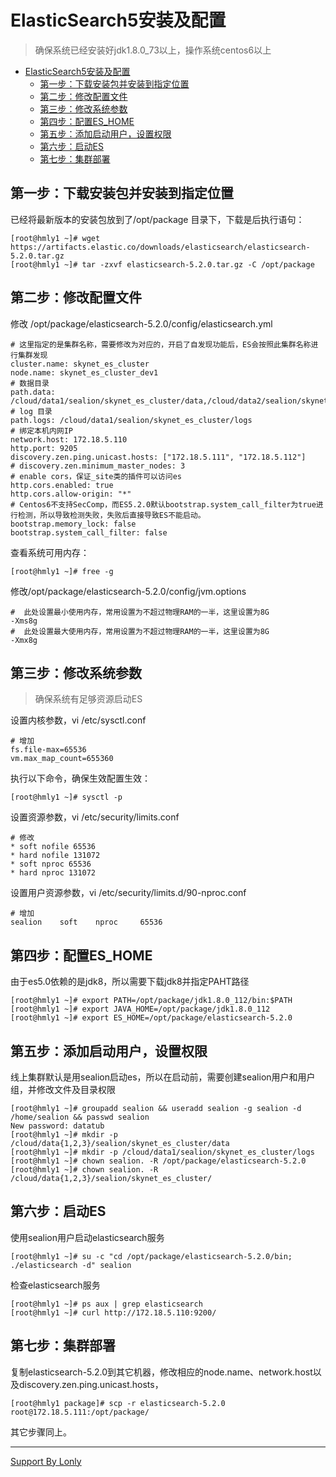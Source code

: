 # ElasticSearch5安装及配置

> 确保系统已经安装好jdk1.8.0_73以上，操作系统centos6以上
> 
<!-- TOC -->

- [ElasticSearch5安装及配置](#elasticsearch5安装及配置)
    - [第一步：下载安装包并安装到指定位置](#第一步下载安装包并安装到指定位置)
    - [第二步：修改配置文件](#第二步修改配置文件)
    - [第三步：修改系统参数](#第三步修改系统参数)
    - [第四步：配置ES_HOME](#第四步配置es_home)
    - [第五步：添加启动用户，设置权限](#第五步添加启动用户设置权限)
    - [第六步：启动ES](#第六步启动es)
    - [第七步：集群部署](#第七步集群部署)

<!-- /TOC -->

## 第一步：下载安装包并安装到指定位置
已经将最新版本的安装包放到了/opt/package 目录下，下载是后执行语句：
```
[root@hmly1 ~]# wget https://artifacts.elastic.co/downloads/elasticsearch/elasticsearch-5.2.0.tar.gz
[root@hmly1 ~]# tar -zxvf elasticsearch-5.2.0.tar.gz -C /opt/package
```

## 第二步：修改配置文件
修改 /opt/package/elasticsearch-5.2.0/config/elasticsearch.yml
```
# 这里指定的是集群名称，需要修改为对应的，开启了自发现功能后，ES会按照此集群名称进行集群发现
cluster.name: skynet_es_cluster
node.name: skynet_es_cluster_dev1 
# 数据目录
path.data: /cloud/data1/sealion/skynet_es_cluster/data,/cloud/data2/sealion/skynet_es_cluster/data,/cloud/data3/sealion/skynet_es_cluster/data
# log 目录
path.logs: /cloud/data1/sealion/skynet_es_cluster/logs
# 绑定本机内网IP
network.host: 172.18.5.110
http.port: 9205
discovery.zen.ping.unicast.hosts: ["172.18.5.111", "172.18.5.112"]
# discovery.zen.minimum_master_nodes: 3
# enable cors，保证_site类的插件可以访问es
http.cors.enabled: true
http.cors.allow-origin: "*"
# Centos6不支持SecComp，而ES5.2.0默认bootstrap.system_call_filter为true进行检测，所以导致检测失败，失败后直接导致ES不能启动。
bootstrap.memory_lock: false
bootstrap.system_call_filter: false
```

查看系统可用内存：
```
[root@hmly1 ~]# free -g
```

修改/opt/package/elasticsearch-5.2.0/config/jvm.options
```
#  此处设置最小使用内存，常用设置为不超过物理RAM的一半，这里设置为8G
-Xms8g
#  此处设置最大使用内存，常用设置为不超过物理RAM的一半，这里设置为8G
-Xmx8g
```

## 第三步：修改系统参数

> 确保系统有足够资源启动ES

设置内核参数，vi /etc/sysctl.conf
```
# 增加
fs.file-max=65536
vm.max_map_count=655360
```

执行以下命令，确保生效配置生效：
```
[root@hmly1 ~]# sysctl -p
```

设置资源参数，vi /etc/security/limits.conf
```
# 修改
* soft nofile 65536
* hard nofile 131072
* soft nproc 65536
* hard nproc 131072
```

设置用户资源参数，vi /etc/security/limits.d/90-nproc.conf
```
# 增加
sealion    soft    nproc     65536
```

## 第四步：配置ES_HOME
由于es5.0依赖的是jdk8，所以需要下载jdk8并指定PAHT路径
```
[root@hmly1 ~]# export PATH=/opt/package/jdk1.8.0_112/bin:$PATH
[root@hmly1 ~]# export JAVA_HOME=/opt/package/jdk1.8.0_112
[root@hmly1 ~]# export ES_HOME=/opt/package/elasticsearch-5.2.0
```

## 第五步：添加启动用户，设置权限
线上集群默认是用sealion启动es，所以在启动前，需要创建sealion用户和用户组，并修改文件及目录权限
```
[root@hmly1 ~]# groupadd sealion && useradd sealion -g sealion -d /home/sealion && passwd sealion
New password: datatub
[root@hmly1 ~]# mkdir -p /cloud/data{1,2,3}/sealion/skynet_es_cluster/data
[root@hmly1 ~]# mkdir -p /cloud/data1/sealion/skynet_es_cluster/logs
[root@hmly1 ~]# chown sealion. -R /opt/package/elasticsearch-5.2.0
[root@hmly1 ~]# chown sealion. -R /cloud/data{1,2,3}/sealion/skynet_es_cluster/
```

## 第六步：启动ES
使用sealion用户启动elasticsearch服务
```
[root@hmly1 ~]# su -c "cd /opt/package/elasticsearch-5.2.0/bin; ./elasticsearch -d" sealion
```

检查elasticsearch服务
```
[root@hmly1 ~]# ps aux | grep elasticsearch
[root@hmly1 ~]# curl http://172.18.5.110:9200/
```

## 第七步：集群部署
复制elasticsearch-5.2.0到其它机器，修改相应的node.name、network.host以及discovery.zen.ping.unicast.hosts，
```
[root@hmly1 package]# scp -r elasticsearch-5.2.0 root@172.18.5.111:/opt/package/
```
其它步骤同上。

____
[Support By Lonly](mailto:lonly197@gmail.com)